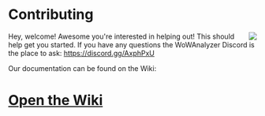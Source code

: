 # Contributing

<img align="right" src="http://i.imgur.com/k8NZMmV.gif">

Hey, welcome! Awesome you're interested in helping out! This should help get you started. If you have any questions the WoWAnalyzer Discord is the place to ask: https://discord.gg/AxphPxU

Our documentation can be found on the Wiki:

# [Open the Wiki](https://github.com/WoWAnalyzer/WoWAnalyzer/wiki)
